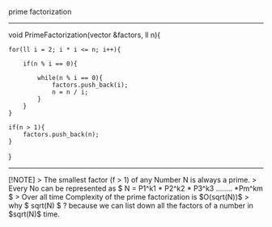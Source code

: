 prime factorization
<hr/>
void PrimeFactorization(vector<ll> &factors, ll n){
    
    for(ll i = 2; i * i <= n; i++){

        if(n % i == 0){

            while(n % i == 0){
                factors.push_back(i);
                n = n / i;
            }
        }
    }

    if(n > 1){
        factors.push_back(n);
    }
}
<hr/>
[!NOTE]
> The smallest factor (f > 1) of any Number N is always a prime.
> Every No can be represented as $ N = P1^k1 * P2^k2 * P3^k3 ........ *Pm^km $
> Over all time Complexity of the prime factorization is $O(sqrt(N))$
> why $ sqrt(N) $ ? because we can list down all the factors of a number in $sqrt(N)$ time. 

